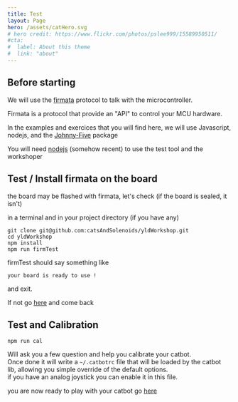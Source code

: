 ```yaml
---
title: Test
layout: Page
hero: /assets/catHero.svg
# hero credit: https://www.flickr.com/photos/pslee999/15589950511/
#cta:
#  label: About this theme
#  link: "about"
---
```


## Before starting

We will use the [firmata][1] protocol to talk with the microcontroller.

Firmata is a protocol that provide an "API" to control your MCU hardware.

In the examples and exercices that you will find here, we will use Javascript, nodejs, and the [Johnny-Five][2] package

You will need [nodejs][3] (somehow recent) to use the test tool and the workshoper 

## Test / Install firmata on the board

the board may be flashed with firmata, let's check (if the board is sealed, it isn't)

in a terminal and in your project directory (if you have any)

```
git clone git@github.com:catsAndSolenoids/yldWorkshop.git
cd yldWorkshop
npm install
npm run firmTest
```

firmTest should say something like 
```
your board is ready to use !
```
and exit.

If not go [here][4] and come back

## Test and Calibration

```
npm run cal
```

Will ask you a few question and help you calibrate your catbot.  
Once done it will write a ```~/.catbotrc``` file that will be loaded by the catbot lib, allowing you simple override of the default options.  
if you have an analog joystick you can enable it in this file.

you are now ready to play with your catbot go [here][5] 

[1]:https://github.com/firmata/protocol
[2]:https://johnny-five.io
[3]:https://nodejs.org/en/
[4]:/catbot/troubleshooting#Firmata
[5]:/catbot/lasercat
